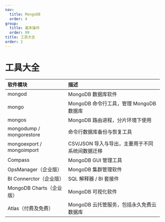 ```yaml
---
nav:
  title: MongoDB
  order: 4
group:
  title: 基本操作
  order: 99
title: 工具大全
order: 2
---
```


# 工具大全

| 软件模块                  | 描述                                            |
| :------------------------ | :---------------------------------------------- |
| mongod                    | MongoDB 数据库软件                              |
| mongo                     | MongoDB 命令行工具，管理 MongoDB 数据库         |
| mongos                    | MongoDB 路由进程，分片环境下使用                |
| mongodump / mongorestore  | 命令行数据库备份与恢复工具                      |
| mongoexport / mongoimport | CSV/JSON 导入与导出，主要用于不同系统间数据迁移 |
| Compass                   | MongoDB GUI 管理工具                            |
| OpsManager（企业版）      | MongoDB 集群管理软件                            |
| BI Connerctor（企业版）   | SQL 解释器 / BI 套接件                          |
| MongoDB Charts（企业版）  | MongoDB 可视化软件                              |
| Atlas（付费及免费）       | MongoDB 云托管服务，包括永久免费云数据库        |
